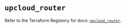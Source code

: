 # `upcloud_router`

Refer to the Terraform Registory for docs: [`upcloud_router`](https://registry.terraform.io/providers/upcloudltd/upcloud/3.0.3/docs/resources/router).
